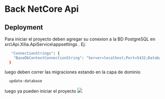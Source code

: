 # Back NetCore Api

## Deployment

Para iniciar el proyecto deben agregar su conexion a la BD PostgreSQL en  src\Api.Xilia.ApiService\appsettings . 
Ej:



```bash
   "ConnectionStrings": {
    "BaseDbContextConnectionString": "Server=localhost;Port=5432;Database=nombrebd;User Id=postgres;Password=contraseña;Integrated Security=true;Pooling=true;"
  }
```

luego deben correr las migraciones estando en la capa de dominio

```bash
  update-database
```

luego ya pueden iniciar el proyecto
![](demoBack.gif)
